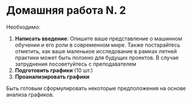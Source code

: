 # Домашняя работа N. 2

Необходимо: 
1. **Написать введение**:
Опишите ваше представление о машинном обучении и его роли в современном мире. Также постарайтесь отметить, как ваше маленькое исследование в рамках летней практики может быть ползено для будущих проектов. В случае затруднения посоветуйтесь с преподавателем
2. **Подготовить графики** (10 шт.)
3. **Проанализировать графики**

Быть готовым сформулировать некоторые предположения на основе анализа графиков. 